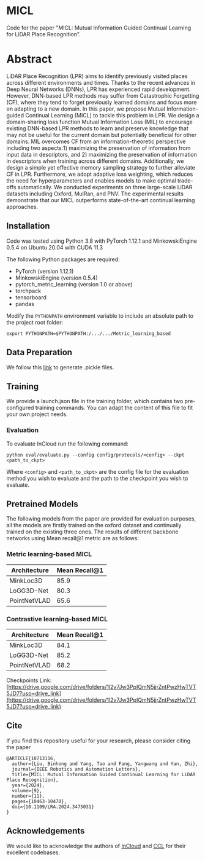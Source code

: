 # MICL

Code for the paper "MICL: Mutual Information Guided Continual Learning for LiDAR Place Recognition".
# Abstract
LiDAR Place Recognition (LPR) aims to identify previously visited places across different environments and times. Thanks to the recent advances in Deep Neural Networks (DNNs), LPR has experienced rapid development. However, DNN-based LPR methods may suffer from Catastrophic Forgetting (CF), where they tend to forget previously learned domains and focus more on adapting to a new domain. In this paper, we propose Mutual Information-guided Continual Learning (MICL) to tackle this problem in LPR. We design a domain-sharing loss function Mutual Information Loss (MIL) to encourage existing DNN-based LPR methods to learn and preserve knowledge that may not be useful for the current domain but potentially beneficial for other domains. MIL overcomes CF from an information-theoretic perspective including two aspects:1) maximizing the preservation of information from input data in descriptors, and 2) maximizing the preservation of information in descriptors when training across different domains. Additionally, we design a simple yet effective memory sampling strategy to further alleviate CF in LPR. Furthermore, we adopt adaptive loss weighting, which reduces the need for hyperparameters and enables models to make optimal trade-offs automatically. We conducted experiments on three large-scale LiDAR datasets including Oxford, MulRan, and PNV. The experimental results demonstrate that our MICL outperforms state-of-the-art continual learning approaches. 

## Installation
Code was tested using Python 3.8 with PyTorch 1.12.1 and MinkowskiEngine 0.5.4 on Ubuntu 20.04 with CUDA 11.3

The following Python packages are required:
* PyTorch (version 1.12.1)
* MinkowskiEngine (version 0.5.4)
* pytorch_metric_learning (version 1.0 or above)
* torchpack
* tensorboard
* pandas


Modify the `PYTHONPATH` environment variable to include an absolute path to the project root folder: 
```
export PYTHONPATH=$PYTHONPATH:/.../.../Metric_learning_based
```

## Data Preparation 
We follow this [link](https://github.com/csiro-robotics/InCloud) to generate .pickle files.

## Training
We provide a launch.json file in the training folder, which contains two pre-configured training commands. You can adapt the content of this file to fit your own project needs.

### Evaluation
To evaluate InCloud run the following command:

    python eval/evaluate.py --config config/protocols/<config> --ckpt <path_to_ckpt>
   
   Where `<config>` and `<path_to_ckpt>` are the config file for the evaluation method you wish to evaluate and the path to the checkpoint you wish to evaluate. 

## Pretrained Models

The following models from the paper are provided for evaluation purposes, all the models are firstly trained on the oxford dataset and continually trained on the existing three ones. The results of different backbone networks using Mean recall@1 metric are as follows:

### Metric learning-based MICL

| Architecture | Mean Recall@1 
|--------------|---------------
| MinkLoc3D    | 85.9          
| LoGG3D-Net   | 80.3          
| PointNetVLAD | 65.6          

### Contrastive learning-based MICL

| Architecture | Mean Recall@1 
|--------------|---------------
| MinkLoc3D    | 84.1          
| LoGG3D-Net   | 85.2          
| PointNetVLAD | 68.2          

Checkpoints Link: [https://drive.google.com/drive/folders/1l2v7Jw3PpIQmN5jjrZntPwzHwTVT5JD7?usp=drive_link](https://drive.google.com/drive/folders/1l2v7Jw3PpIQmN5jjrZntPwzHwTVT5JD7?usp=drive_link)

## Cite
If you find this repository useful for your research, please consider citing the paper

```
@ARTICLE{10713116,
  author={Liu, Binhong and Yang, Tao and Fang, Yangwang and Yan, Zhi},
  journal={IEEE Robotics and Automation Letters}, 
  title={MICL: Mutual Information Guided Continual Learning for LiDAR Place Recognition}, 
  year={2024},
  volume={9},
  number={11},
  pages={10463-10470},
  doi={10.1109/LRA.2024.3475031}
}
```
## Acknowledgements
We would like to acknowledge the authors of [InCloud](https://github.com/csiro-robotics/InCloud) and [CCL](https://github.com/cloudcjf/CCL) for their excellent codebases.


